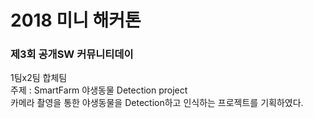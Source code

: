 # 2018 미니 해커톤
<h3> 제3회 공개SW 커뮤니티데이 </h3>
1팀x2팀 합체팀<br>
주제 : SmartFarm 야생동물 Detection project<br>
카메라 촬영을 통한 야생동물을 Detection하고 인식하는 프로젝트를 기획하였다.
